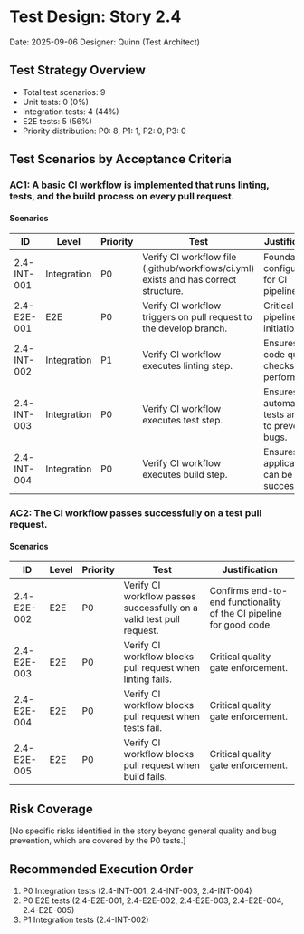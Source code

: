 # Test Design: Story 2.4

Date: 2025-09-06
Designer: Quinn (Test Architect)

## Test Strategy Overview

- Total test scenarios: 9
- Unit tests: 0 (0%)
- Integration tests: 4 (44%)
- E2E tests: 5 (56%)
- Priority distribution: P0: 8, P1: 1, P2: 0, P3: 0

## Test Scenarios by Acceptance Criteria

### AC1: A basic CI workflow is implemented that runs linting, tests, and the build process on every pull request.

#### Scenarios

| ID           | Level       | Priority | Test                                                              | Justification                                     |
| ------------ | ----------- | -------- | ----------------------------------------------------------------- | ------------------------------------------------- |
| 2.4-INT-001  | Integration | P0       | Verify CI workflow file (.github/workflows/ci.yml) exists and has correct structure. | Foundational configuration for CI pipeline.       |
| 2.4-E2E-001  | E2E         | P0       | Verify CI workflow triggers on pull request to the develop branch. | Critical for CI pipeline initiation.              |
| 2.4-INT-002  | Integration | P1       | Verify CI workflow executes linting step.                         | Ensures code quality checks are performed.        |
| 2.4-INT-003  | Integration | P0       | Verify CI workflow executes test step.                            | Ensures automated tests are run to prevent bugs.  |
| 2.4-INT-004  | Integration | P0       | Verify CI workflow executes build step.                           | Ensures application can be built successfully.    |

### AC2: The CI workflow passes successfully on a test pull request.

#### Scenarios

| ID           | Level       | Priority | Test                                                              | Justification                                     |
| ------------ | ----------- | -------- | ----------------------------------------------------------------- | ------------------------------------------------- |
| 2.4-E2E-002  | E2E         | P0       | Verify CI workflow passes successfully on a valid test pull request. | Confirms end-to-end functionality of the CI pipeline for good code. |
| 2.4-E2E-003  | E2E         | P0       | Verify CI workflow blocks pull request when linting fails.        | Critical quality gate enforcement.                |
| 2.4-E2E-004  | E2E         | P0       | Verify CI workflow blocks pull request when tests fail.           | Critical quality gate enforcement.                |
| 2.4-E2E-005  | E2E         | P0       | Verify CI workflow blocks pull request when build fails.          | Critical quality gate enforcement.                |

## Risk Coverage

[No specific risks identified in the story beyond general quality and bug prevention, which are covered by the P0 tests.]

## Recommended Execution Order

1. P0 Integration tests (2.4-INT-001, 2.4-INT-003, 2.4-INT-004)
2. P0 E2E tests (2.4-E2E-001, 2.4-E2E-002, 2.4-E2E-003, 2.4-E2E-004, 2.4-E2E-005)
3. P1 Integration tests (2.4-INT-002)
